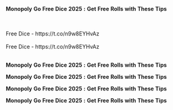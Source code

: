 <strong>Monopoly</strong> <strong>Go</strong> <strong>Free</strong> <strong>Dice</strong> <strong>2025</strong> <strong>:</strong> <strong>Get</strong> <strong>Free</strong> <strong>Rolls</strong> <strong>with</strong> <strong>These</strong> <strong>Tips</strong>

<br>
<br>Free Dice - https://t.co/n9w8EYHvAz
<br>
<br>Free Dice - https://t.co/n9w8EYHvAz
<br>
<br>

<strong>Monopoly</strong> <strong>Go</strong> <strong>Free</strong> <strong>Dice</strong> <strong>2025</strong> <strong>:</strong> <strong>Get</strong> <strong>Free</strong> <strong>Rolls</strong> <strong>with</strong> <strong>These</strong> <strong>Tips</strong>

<strong>Monopoly</strong> <strong>Go</strong> <strong>Free</strong> <strong>Dice</strong> <strong>2025</strong> <strong>:</strong> <strong>Get</strong> <strong>Free</strong> <strong>Rolls</strong> <strong>with</strong> <strong>These</strong> <strong>Tips</strong>

<strong>Monopoly</strong> <strong>Go</strong> <strong>Free</strong> <strong>Dice</strong> <strong>2025</strong> <strong>:</strong> <strong>Get</strong> <strong>Free</strong> <strong>Rolls</strong> <strong>with</strong> <strong>These</strong> <strong>Tips</strong>

<strong>Monopoly</strong> <strong>Go</strong> <strong>Free</strong> <strong>Dice</strong> <strong>2025</strong> <strong>:</strong> <strong>Get</strong> <strong>Free</strong> <strong>Rolls</strong> <strong>with</strong> <strong>These</strong> <strong>Tips</strong>

